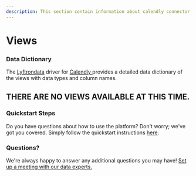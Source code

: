 ```yaml
---
description: This section contain information about calendly connector views information
---
```


# Views

### Data Dictionary

The [Lyftrondata](https://www.lyftrondata.com/) driver for [Calendly](https://www.lyftrondata.com/integration/business-analytics/calendly/)[ ](https://www.lyftrondata.com/integration/calendly/)provides a detailed data dictionary of the views with data types and column names.

## THERE ARE NO VIEWS AVAILABLE AT THIS TIME.

### Quickstart Steps

Do you have questions about how to use the platform? Don't worry; we've got you covered. Simply follow the quickstart instructions [here](../).

### Questions? <a href="#questions" id="questions"></a>

We're always happy to answer any additional questions you may have! [Set up a meeting with our data experts.](https://www.lyftrondata.com/book-a-meeting/)
